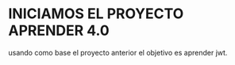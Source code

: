 # INICIAMOS EL PROYECTO APRENDER 4.0

usando como base el proyecto anterior el objetivo es aprender jwt.

